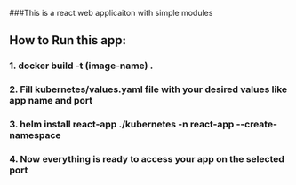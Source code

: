 ###This is a react web applicaiton with simple modules

## How to Run this app:


### 1. docker build -t (image-name) .

### 2. Fill kubernetes/values.yaml file with your desired values like app name and port

### 3. helm install react-app ./kubernetes -n react-app --create-namespace

### 4. Now everything is ready to access your app on the selected port
